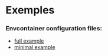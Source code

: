 # Exemples

### Envcontainer configuration files:


- [full example](configuration/full/.envcontainer.yaml)
- [minimal example](configuration/minimal/.envcontainer.yaml)
